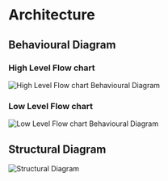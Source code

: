 
# Architecture

## Behavioural Diagram

### High Level Flow chart

![High Level Flow chart Behavioural Diagram](https://user-images.githubusercontent.com/99074356/157875988-3887bde8-26e9-4795-9af2-9487461d25cd.png)

### Low Level Flow chart

![Low Level Flow chart Behavioural Diagram](https://user-images.githubusercontent.com/99074356/157876226-d4bd55b5-7194-4386-a8cc-4928431027ff.png)

## Structural Diagram


![Structural Diagram](https://user-images.githubusercontent.com/99074356/157876755-109d97cd-a4a3-437c-a4a6-13993be4c39d.png)
